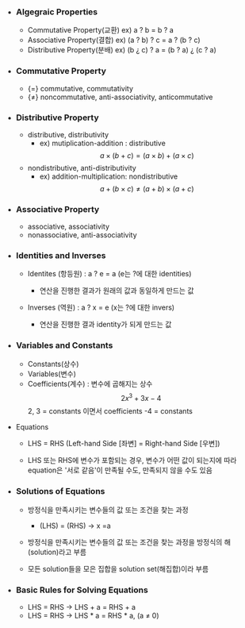 
- ### Algegraic Properties 
	- Commutative Property(교환)  ex) a ? b = b ? a
	- Associative Property(결합)      ex) (a ? b) ? c = a ? (b ? c)
	- Distributive Property(분배)      ex) (b ¿ c) ? a = (b ? a) ¿ (c ? a)

- ### Commutative Property
	- {=}  commutative, commutativity 
	- {≠}  noncommutative, anti-associativity, anticommutative 

- ### Distributive Property
	- distributive, distributivity
		- ex) mutiplication-addition : distributive    $$a \times ( b + c)  = (a \times b) + (a \times c)$$
	- nondistributive, anti-distributivity
		- ex) addition-multiplication: nondistributive$$a + (b \times c) \neq (a + b) \times (a + c)$$

- ### Associative Property
	- associative, associativity
	- nonassociative, anti-associativity


- ### Identities and Inverses 
	- Identites (항등원) : a ? e = a (e는 ?에 대한 identities)
		- 연산을 진행한 결과가 원래의 값과 동일하게 만드는 값
		
	- Inverses (역원) : a ? x = e (x는 ?에 대한 invers)
		- 연산을 진행한 결과 identity가 되게 만드는 값 


- ### Variables and Constants
	- Constants(상수) 
	- Variables(변수) 
	- Coefficients(계수) : 변수에 곱해지는 상수 
$$2x^3 + 3x - 4$$				2, 3 = constants 이면서 coefficients 
			   -4 = constants

- Equations
	- LHS = RHS (Left-hand Side [좌변] = Right-hand Side [우변])
	
	- LHS 또는 RHS에 변수가 포함되는 경우, 변수가 어떤 값이 되는지에 따라 equation은 '서로 같음'이 만족될 수도, 만족되지 않을 수도 있음 


- ### Solutions of Equations 
	- 방정식을 만족시키는 변수들의 값 또는 조건을 찾는 과정
		- (LHS) = (RHS) -> x =a
	
	 - 방정식을 만족시키는 변수들의 값 또는 조건을 찾는 과정을 방정식의 해 (solution)라고 부름 
	 - 모든 solution들을 모은 집합을 solution set(해집합)이라 부름 


- ### Basic Rules for Solving Equations 
	- LHS = RHS -> LHS + a = RHS + a
	- LHS = RHS -> LHS * a = RHS * a, (a ≠ 0)




	


